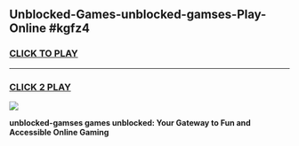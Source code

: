 
## Unblocked-Games-unblocked-gamses-Play-Online #kgfz4
<h3>
<a href="https://news.freeplayer.one?title=unblocked-gamses&ref=3">CLICK TO PLAY</a></h3>
<hr>

<h3>
<a href="https://news.freeplayer.one?title=unblocked-gamses&ref=3">CLICK 2 PLAY</a>
  
</h3>

<a href="https://news.freeplayer.one?title=unblocked-gamses&ref=3"><img src="https://clearcache.store/games.png"></a>


**unblocked-gamses games unblocked: Your Gateway to Fun and Accessible Online Gaming**
